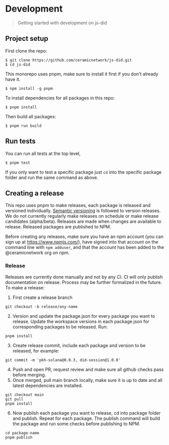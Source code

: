 # Development
> Getting started with development on js-did

## Project setup
First clone the repo:
```
$ git clone https://github.com/ceramicnetwork/js-did.git
$ cd js-did
```

This monorepo uses pnpm, make sure to install it first if you don't already have it.
```
$ npm install -g pnpm
```

To install dependencies for all packages in this repo:
```
$ pnpm install
```

Then build all packages:
```
$ pnpm run build
```

## Run tests
You can run all tests at the top level,
```
$ pnpm test
```
If you only want to test a specific package just `cd` into the specific package folder and run the same command as above.

## Creating a release
This repo uses pnpm to make releases, each package is released and versioned individually. [Semantic versioning](https://semver.org/) is followed to version releases. We do not currently regularly make releases on schedule or make release candidates (alpha/beta). Releases are made when changes are available to release. Released packages are published to NPM.

Before creating any releases, make sure you have an npm account (you can sign up at https://www.npmjs.com/), have signed into that account on the command line with `npm adduser`, and that the account has been added to the @ceramicnetwork org on npm.

### Release

Releases are currently done manually and not by any CI. CI will only publish documentation on release. Process may be further formalized in the future. To make a release:

1) First create a release branch 
```
git checkout -b release/any-name
```
2) Version and update the package.json for every package you want to release. Update the workspace versions in each package.json for corresponding packages to be released. Run:
```
pnpm install
```
3) Create release commit, include each package and version to be released, for example: 
```
git commit -m 'pkh-solana@0.0.3, did-session@1.0.0' 
```
4) Push and open PR, request review and make sure all github checks pass before merging. 
5) Once merged, pull main branch locally, make sure it is up to date and all latest dependencies are installed.
```
git checkout main
git pull 
pnpm install
```
6) Now publish each package you want to release, cd into package folder and publish. Repeat for each package. The publish command will build the package and run some checks before publishing to NPM. 
```
cd package-name
pnpm publish
```